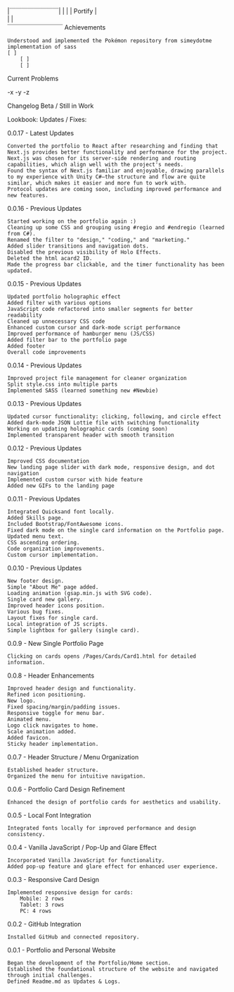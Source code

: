 
|￣￣￣￣￣￣￣￣|
|               |
|    Portify    |  
|               |  
￣￣￣￣￣￣￣￣￣
Achievements

    Understood and implemented the Pokémon repository from simeydotme
    implementation of sass
    [ ]
        [ ]
        [ ]

Current Problems

-x
-y
-z

Changelog
Beta / Still in Work

Lookbook:
Updates / Fixes:

0.0.17 - Latest Updates

    Converted the portfolio to React after researching and finding that Next.js provides better functionality and performance for the project.
    Next.js was chosen for its server-side rendering and routing capabilities, which align well with the project's needs.
    Found the syntax of Next.js familiar and enjoyable, drawing parallels to my experience with Unity C#—the structure and flow are quite similar, which makes it easier and more fun to work with.
    Protocol updates are coming soon, including improved performance and new features.

0.0.16 - Previous Updates

    Started working on the portfolio again :)
    Cleaning up some CSS and grouping using #regio and #endregio (learned from C#).
    Renamed the filter to "design," "coding," and "marketing."
    Added slider transitions and navigation dots.
    Disabled the previous visibility of Holo Effects.
    Deleted the html acard2 ID.
    Made the progress bar clickable, and the timer functionality has been updated.

0.0.15 - Previous Updates

    Updated portfolio holographic effect
    Added filter with various options
    JavaScript code refactored into smaller segments for better readability
    Cleaned up unnecessary CSS code
    Enhanced custom cursor and dark-mode script performance
    Improved performance of hamburger menu (JS/CSS)
    Added filter bar to the portfolio page
    Added footer
    Overall code improvements

0.0.14 - Previous Updates

    Improved project file management for cleaner organization
    Split style.css into multiple parts
    Implemented SASS (learned something new #Newbie)

0.0.13 - Previous Updates

    Updated cursor functionality: clicking, following, and circle effect
    Added dark-mode JSON Lottie file with switching functionality
    Working on updating holographic cards (coming soon)
    Implemented transparent header with smooth transition

0.0.12 - Previous Updates

    Improved CSS documentation
    New landing page slider with dark mode, responsive design, and dot navigation
    Implemented custom cursor with hide feature
    Added new GIFs to the landing page

0.0.11 - Previous Updates

    Integrated Quicksand font locally.
    Added Skills page.
    Included Bootstrap/FontAwesome icons.
    Fixed dark mode on the single card information on the Portfolio page.
    Updated menu text.
    CSS ascending ordering.
    Code organization improvements.
    Custom cursor implementation.

0.0.10 - Previous Updates

    New footer design.
    Simple "About Me" page added.
    Loading animation (gsap.min.js with SVG code).
    Single card new gallery.
    Improved header icons position.
    Various bug fixes.
    Layout fixes for single card.
    Local integration of JS scripts.
    Simple lightbox for gallery (single card).

0.0.9 - New Single Portfolio Page

    Clicking on cards opens /Pages/Cards/Card1.html for detailed information.

0.0.8 - Header Enhancements

    Improved header design and functionality.
    Refined icon positioning.
    New logo.
    Fixed spacing/margin/padding issues.
    Responsive toggle for menu bar.
    Animated menu.
    Logo click navigates to home.
    Scale animation added.
    Added favicon.
    Sticky header implementation.

0.0.7 - Header Structure / Menu Organization

    Established header structure.
    Organized the menu for intuitive navigation.

0.0.6 - Portfolio Card Design Refinement

    Enhanced the design of portfolio cards for aesthetics and usability.

0.0.5 - Local Font Integration

    Integrated fonts locally for improved performance and design consistency.

0.0.4 - Vanilla JavaScript / Pop-Up and Glare Effect

    Incorporated Vanilla JavaScript for functionality.
    Added pop-up feature and glare effect for enhanced user experience.

0.0.3 - Responsive Card Design

    Implemented responsive design for cards:
        Mobile: 2 rows
        Tablet: 3 rows
        PC: 4 rows

0.0.2 - GitHub Integration

    Installed GitHub and connected repository.

0.0.1 - Portfolio and Personal Website

    Began the development of the Portfolio/Home section.
    Established the foundational structure of the website and navigated through initial challenges.
    Defined Readme.md as Updates & Logs.

